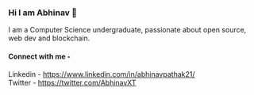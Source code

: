 ### Hi I am Abhinav 👋

 
I am a Computer Science undergraduate, passionate about open source, web dev and blockchain.

#### Connect with me -
Linkedin - https://www.linkedin.com/in/abhinavpathak21/
<br>
Twitter - https://twitter.com/AbhinavXT

